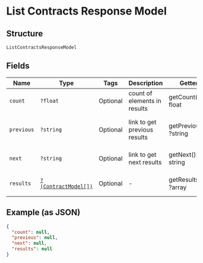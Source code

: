 
# List Contracts Response Model

## Structure

`ListContractsResponseModel`

## Fields

| Name | Type | Tags | Description | Getter | Setter |
|  --- | --- | --- | --- | --- | --- |
| `count` | `?float` | Optional | count of elements in results | getCount(): ?float | setCount(?float count): void |
| `previous` | `?string` | Optional | link to get previous results | getPrevious(): ?string | setPrevious(?string previous): void |
| `next` | `?string` | Optional | link to get next results | getNext(): ?string | setNext(?string next): void |
| `results` | [`?(ContractModel[])`](../../doc/models/contract-model.md) | Optional | - | getResults(): ?array | setResults(?array results): void |

## Example (as JSON)

```json
{
  "count": null,
  "previous": null,
  "next": null,
  "results": null
}
```

